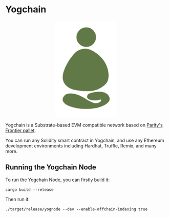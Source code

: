 # Yogchain

<div style="text-align: center;">
    <img height="300" src="docs/assets/Yogchain_logo.png" alt="yogchain logo"/>
</div>

Yogchain is a Substrate-based EVM compatible network based on [Parity's Frontier pallet](https://github.com/paritytech/frontier).

You can run any Solidity smart contract in Yogchain, and use any Ethereum development environments including Hardhat, Truffle, Remix, and many more.

## Running the Yogchain Node

To run the Yogchain Node, you can firstly build it:

```
cargo build --release
```

Then run it:

```
./target/release/yognode --dev --enable-offchain-indexing true
```
